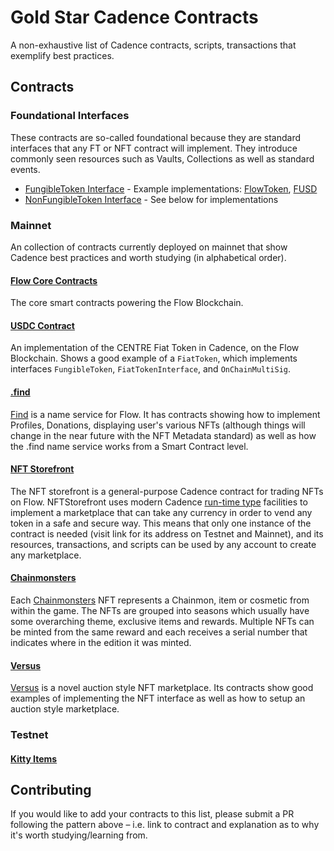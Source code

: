 # Gold Star Cadence Contracts

A non-exhaustive list of Cadence contracts, scripts, transactions that exemplify best practices. 

## Contracts

### Foundational Interfaces
These contracts are so-called foundational because they are standard interfaces that any FT or NFT contract will implement. They introduce commonly seen resources such as Vaults, Collections as well as standard events.

- [FungibleToken Interface](https://github.com/onflow/flow-ft/blob/master/contracts/FungibleToken.cdc) - Example implementations: [FlowToken](https://flow-view-source.com/mainnet/account/0x1654653399040a61/contract/FlowToken), [FUSD](https://github.com/onflow/fusd/blob/main/contracts/FUSD.cdc)
- [NonFungibleToken Interface](https://github.com/onflow/flow-nft/blob/master/contracts/NonFungibleToken.cdc) - See below for implementations

### Mainnet
An collection of contracts currently deployed on mainnet that show Cadence best practices and worth studying (in alphabetical order).

#### [Flow Core Contracts](https://github.com/onflow/flow-core-contracts)
The core smart contracts powering the Flow Blockchain. 

#### [USDC Contract](https://github.com/flow-usdc/flow-usdc)
An implementation of the CENTRE Fiat Token in Cadence, on the Flow Blockchain. Shows a good example of a `FiatToken`, which implements interfaces `FungibleToken`, `FiatTokenInterface`, and `OnChainMultiSig`. 

#### [.find](https://github.com/findonflow/find/tree/main/contracts)

[Find](find.xyz) is a name service for Flow. It has contracts showing how to implement Profiles, Donations, displaying user's various NFTs (although things will change in the near future with the NFT Metadata standard) as well as how the .find name service works from a Smart Contract level. 

#### [NFT Storefront](https://github.com/onflow/nft-storefront/blob/main/contracts/NFTStorefront.cdc)

The NFT storefront is a general-purpose Cadence contract for trading NFTs on Flow. NFTStorefront uses modern Cadence [run-time type](https://github.com/onflow/nft-storefront) facilities to implement a marketplace that can take any currency in order to vend any token in a safe and secure way. This means that only one instance of the contract is needed (visit link for its address on Testnet and Mainnet), and its resources, transactions, and scripts can be used by any account to create any marketplace.

#### [Chainmonsters](https://github.com/bsidegames/chainmonsters-smart-contracts)

Each [Chainmonsters](https://chainmonsters.com/) NFT represents a Chainmon, item or cosmetic from within the game. The NFTs are grouped into seasons which usually have some overarching theme, exclusive items and rewards. Multiple NFTs can be minted from the same reward and each receives a serial number that indicates where in the edition it was minted.

#### [Versus](https://github.com/versus-flow/versus-contracts)

[Versus](https://versus.auction) is a novel auction style NFT marketplace. Its contracts show good examples of implementing the NFT interface as well as how to setup an auction style marketplace.

### Testnet

#### [Kitty Items](https://github.com/onflow/kitty-items)

## Contributing 

If you would like to add your contracts to this list, please submit a PR following the pattern above – i.e. link to contract and explanation as to why it's worth studying/learning from.



